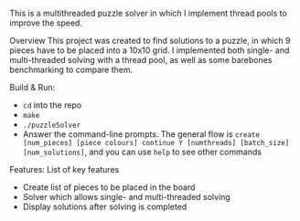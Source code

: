 This is a multithreaded puzzle solver in which I implement thread pools to improve the speed.

Overview
This project was created to find solutions to a puzzle, in which 9 pieces have to be placed into a 10x10 grid. I implemented both single- and multi-threaded solving with a thread pool, as well as some barebones benchmarking to compare them.

Build & Run:
- `cd` into the repo
- `make`
- `./puzzleSolver`
- Answer the command-line prompts. The general flow is `create [num_pieces] [piece colours] continue Y [numthreads] [batch_size] [num_solutions]`, and you can use `help` to see other commands

Features: List of key features
- Create list of pieces to be placed in the board
- Solver which allows single- and multi-threaded solving
- Display solutions after solving is completed
